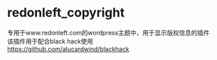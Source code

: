 # redonleft_copyright
专用于www.redonleft.com的wordpress主题中，用于显示版权信息的插件
<br>该插件用于配合black hack使用<br>
https://github.com/alucardwind/blackhack<br>
